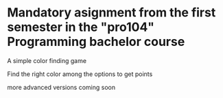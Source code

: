 # Mandatory asignment from the first semester in the "pro104" Programming bachelor course

A simple color finding game

Find the right color among the options to get points

more advanced versions coming soon
